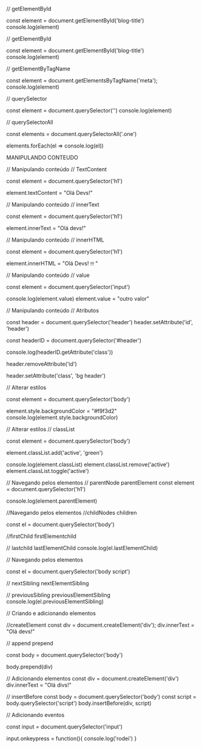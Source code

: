 // getElementById

const element = document.getElementById('blog-title')
console.log(element)


// getElementById

const element = document.getElementById('blog-title')
console.log(element)


// getElementByTagName

const element = document.getElementsByTagName('meta');
console.log(element)


// querySelector

const element = document.querySelector('')
console.log(element)


// querySelectorAll

const elements = document.querySelectorAll('.one')



elements.forEach(el => console.log(el))


MANIPULANDO CONTEUDO

// Manipulando conteúdo
// TextContent

const element = document.querySelector('h1')

element.textContent = "Olá Devs!"

// Manipulando conteúdo
// innerText 

const element = document.querySelector('h1')

element.innerText = "Olá devs!"



// Manipulando conteúdo
// innerHTML

const element = document.querySelector('h1')

element.innerHTML = "Olá Devs! <small> !!! </small>"


// Manipulando conteúdo
// value

const element = document.querySelector('input')

console.log(element.value)
element.value = "outro valor"


// Manipulando conteúdo
// Atributos

const header = document.querySelector('header')
header.setAttribute('id', 'header')

const headerID = document.querySelector('#header')

console.log(headerID.getAttribute('class'))

header.removeAttribute('id')

header.setAttribute('class', 'bg header')


// Alterar estilos

const element = document.querySelector('body')

element.style.backgroundColor = "#f9f3d2"
console.log(element.style.backgroundColor)

// Alterar estilos
// classList

const element = document.querySelector('body')

element.classList.add('active', 'green')

console.log(element.classList)
element.classList.remove('active')
element.classList.toggle('active')

// Navegando pelos elementos
// parentNode parentElement
const element = document.querySelector('h1')

console.log(element.parentElement)


//Navegando pelos elementos
//childNodes children

const el = document.querySelector('body')

//firstChild firstElementchild



// lastchild lastElementChild
console.log(el.lastElementChild)


// Navegando pelos elementos

const el = document.querySelector('body script')

// nextSibling nextElementSibling



// previousSibling previousElementSibling
console.log(el.previousElementSibling)


//  Criando e adicionando elementos

//createElement
const div = document.createElement('div');
div.innerText = "Olá devs!"


// append prepend

const body = document.querySelector('body')

body.prepend(div)

// Adicionando elementos
const div = document.createElement('div')
div.innerText = "Olá divs!"

// insertBefore
const body = document.querySelector('body')
const script = body.querySelector('script')
body.insertBefore(div, script)


// Adicionando eventos 

const input = document.querySelector('input')

input.onkeypress = function(){
    console.log('rodei')
}